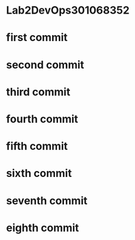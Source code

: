 # Lab2DevOps301068352

# first commit
# second commit
# third commit
# fourth commit
# fifth commit
# sixth commit
# seventh commit
# eighth commit

